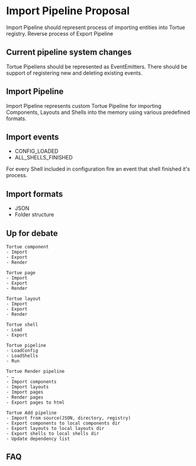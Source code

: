 # Import Pipeline Proposal

Import Pipeline should represent process of importing entities into Tortue registry. Reverse process of Export Pipeline

## Current pipeline system changes

Tortue Pipeliens should be represented as EventEmitters. There should be support of registering new and deleting existing events.

## Import Pipeline

Import Pipeline represents custom Tortue Pipeline for importing Components, Layouts and Shells into the memory using various predefined formats.

## Import events

- CONFIG_LOADED
- ALL_SHELLS_FINISHED

For every Shell included in configuration fire an event that shell finished it's process.

## Import formats

- JSON
- Folder structure

## Up for debate

```
Tortue component
- Import
- Export
- Render

Tortue page
- Import
- Export
- Render

Tortue layout
- Import
- Export
- Render

Tortue shell
- Load
- Export

Tortue pipeline
- LoadConfig
- LoadShells
- Run

Tortue Render pipeline
- …
- Import components
- Import layouts
- Import pages
- Render pages
- Export pages to html

Tortue Add pipeline
- Import from source(JSON, directory, registry)
- Export components to local components dir
- Export layouts to local layouts dir
- Export shells to local shells dir
- Update dependency list
```

## FAQ
